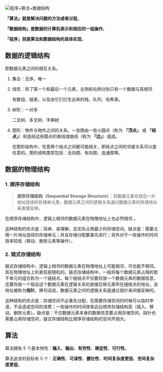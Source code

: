 ![程序=算法+数据结构](https://mirror.ghproxy.com/https://raw.githubusercontent.com/amedesuu/img-2/main/img/202406221542844.png)

**「算法」就是解决问题的方法或者过程**。

**「数据结构」是数据的计算机表示和相应的一组操作**。

**「程序」则是算法和数据结构的具体实现**。

## 数据的逻辑结构

即数据元素之间的相互关系。

1. 集合：无序，唯一

2. 线性：除了第一个和最后一个元素，左侧和右侧分别只有一个数据与其相邻

   有数组、链表，以及由它们衍生出来的栈、队列、哈希表。

3. 树形：一对多

   二叉树、多叉树、字典树

4. 图形：物件与物件之间的关系。一张图由一些小圆点（称为 **「顶点」** 或 **「结点」**）和连结这些圆点的直线或曲线（称为 **「边」**）组成。

   在图形结构中，任意两个结点之间都可能相关，即结点之间的邻接关系可以是任意的。图形结构类型包括：无向图、有向图、连通图等。

## 数据的物理结构

### 1. 顺序存储结构

> **顺序存储结构（Sequential Storage Structure）**：将数据元素存放在一片地址连续的存储单元里，数据元素之间的逻辑关系通过数据元素的存储地址来直接反映。

在顺序存储结构中，逻辑上相邻的数据元素在物理地址上也必然相邻 。

这种结构的优点是：简单、易理解，且实际占用最少的存储空间。缺点是：需要占用一片地址连续的存储单元；并且存储分配要事先进行；另外对于一些操作的时间效率较低（移动、删除元素等操作）。

### 2. 链式存储结构

链式存储结构中，逻辑上相邻的数据元素在物理地址上可能相邻，可也能不相邻。其在物理地址上的表现是随机的。链式存储结构中，一般将每个数据元素占用的若干单元的组合称为一个链结点。每个链结点不仅要存放一个数据元素的数据信息，还要存放一个指出这个数据元素在逻辑关系的直接后继元素所在链结点的地址，该地址被称为**指针**。换句话说，数据元素之间的逻辑关系是通过指针来间接反映的。

这种结构的优点是：存储空间不必事先分配，在需要存储空间的时候可以临时申请，不会造成空间的浪费；一些操作的时间效率远比顺序存储结构高（插入、移动、删除元素）。缺点是：不仅数据元素本身的数据信息要占用存储空间，指针也需要占用存储空间，链式存储结构比顺序存储结构的空间开销大。

## 算法

算法拥有 5 个基本特性：**输入**、**输出**、**有穷性**、**确定性**、**可行性**。

算法追求的目标有 5 个：**正确性**、**可读性**、**健壮性**、**时间复杂度更低**、**空间复杂度更低**。